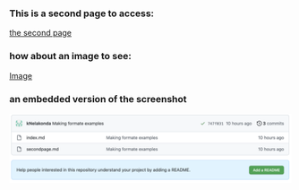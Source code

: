 ### This is a second page to access:
[the second page](secondpage.md)

### how about an image to see: 
[Image](lab-report-1-week-0.md)

### an embedded version of the screenshot
![Image](PracticeScreenshot.png)